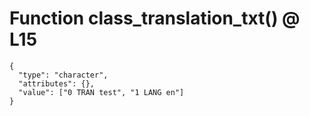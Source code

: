 # Function class_translation_txt() @ L15

    {
      "type": "character",
      "attributes": {},
      "value": ["0 TRAN test", "1 LANG en"]
    }

